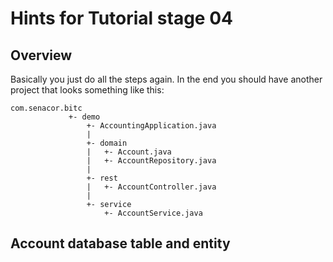 # Hints for Tutorial stage 04

## Overview

Basically you just do all the steps again. In the end you should have another project that looks something like this:

```
com.senacor.bitc
             +- demo
                 +- AccountingApplication.java
                 |
                 +- domain
                 |   +- Account.java
                 |   +- AccountRepository.java
                 |
                 +- rest
                 |   +- AccountController.java
                 |
                 +- service
                     +- AccountService.java
```

## Account database table and entity